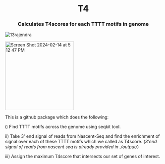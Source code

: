 <h1 align="center">T4</h1>
<h3 align="center">Calculates T4scores for each TTTT motifs in genome</h3>

<p align="left"> <img src="https://komarev.com/ghpvc/?username=13rajendra&label=Profile%20views&color=0e75b6&style=flat" alt="13rajendra" /> </p>

<img width="222" alt="Screen Shot 2024-02-14 at 5 12 47 PM" src="https://github.com/13rajendra/T4/assets/130776338/dd532a4f-81f7-4437-a85b-c0ddb2d1eaac">


This is a github package which does the following:

i) Find TTTT motifs across the genome using seqkit tool.

ii) Take 3' end signal of reads from Nascent-Seq and find the enrichment of signal over each of these TTTT motifs which we called as T4score.
          (_3'end signal of reads from nascent seq is already provided in ./output/_)

iii) Assign the maximum T4score that intersects our set of genes of interest.


